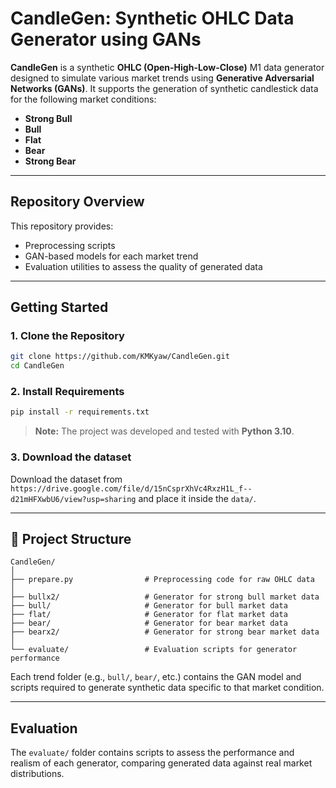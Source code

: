 # CandleGen: Synthetic OHLC Data Generator using GANs

**CandleGen** is a synthetic **OHLC (Open-High-Low-Close)** M1 data generator designed to simulate various market trends using **Generative Adversarial Networks (GANs)**.
It supports the generation of synthetic candlestick data for the following market conditions:

- **Strong Bull**
- **Bull**
- **Flat**
- **Bear**
- **Strong Bear**

---

## Repository Overview

This repository provides:

- Preprocessing scripts
- GAN-based models for each market trend
- Evaluation utilities to assess the quality of generated data

---

## Getting Started

### 1. Clone the Repository

```bash
git clone https://github.com/KMKyaw/CandleGen.git
cd CandleGen
```

### 2. Install Requirements

```bash
pip install -r requirements.txt
```

> **Note:** The project was developed and tested with **Python 3.10**.

### 3. Download the dataset

Download the dataset from `https://drive.google.com/file/d/15nCsprXhVc4RxzH1L_f--d21mHFXwbU6/view?usp=sharing` and place it inside the `data/`.

---

## 📁 Project Structure

```
CandleGen/
│
├── prepare.py                # Preprocessing code for raw OHLC data
│
├── bullx2/                   # Generator for strong bull market data
├── bull/                     # Generator for bull market data
├── flat/                     # Generator for flat market data
├── bear/                     # Generator for bear market data
├── bearx2/                   # Generator for strong bear market data
│
└── evaluate/                 # Evaluation scripts for generator performance
```

Each trend folder (e.g., `bull/`, `bear/`, etc.) contains the GAN model and scripts required to generate synthetic data specific to that market condition.

---

## Evaluation

The `evaluate/` folder contains scripts to assess the performance and realism of each generator, comparing generated data against real market distributions.
